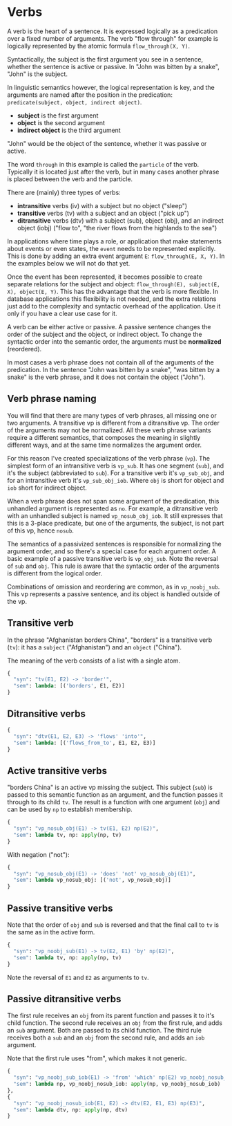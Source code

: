 # Verbs

A verb is the heart of a sentence. It is expressed logically as a predication over a fixed number of arguments. The verb "flow through" for example is logically represented by the atomic formula `flow_through(X, Y)`.

Syntactically, the subject is the first argument you see in a sentence, whether the sentence is active or passive. In "John was bitten by a snake", "John" is the subject.

In linguistic semantics however, the logical representation is key, and the arguments are named after the position in the predication: `predicate(subject, object, indirect object)`.

* __subject__ is the first argument
* __object__ is the second argument
* __indirect object__ is the third argument

"John" would be the object of the sentence, whether it was passive or active.

The word `through` in this example is called the `particle` of the verb. Typically it is located just after the verb, but in many cases another phrase is placed between the verb and the particle.

There are (mainly) three types of verbs:

* __intransitive__ verbs (iv) with a subject but no object ("sleep")
* __transitive__ verbs (tv) with a subject and an object ("pick up")
* __ditransitive__ verbs (dtv) with a subject (sub), object (obj), and an indirect object (iobj)  ("flow to", "the river flows from the highlands to the sea")

In applications where time plays a role, or application that make statements about events or even states, the `event` needs to be represented explicitly. This is done by adding an extra event argument `E`: `flow_through(E, X, Y)`. In the examples below we will not do that yet.

Once the event has been represented, it becomes possible to create separate relations for the subject and object: `flow_through(E), subject(E, X), object(E, Y)`. This has the advantage that the verb is more flexible. In database applications this flexibility is not needed, and the extra relations just add to the complexity and syntactic overhead of the application. Use it only if you have a clear use case for it.

A verb can be either active or passive. A passive sentence changes the order of the subject and the object, or indirect object. To change the syntactic order into the semantic order, the arguments must be __normalized__ (reordered).

In most cases a verb phrase does not contain all of the arguments of the predication. In the sentence "John was bitten by a snake", "was bitten by a snake" is the verb phrase, and it does not contain the object ("John").

## Verb phrase naming

You will find that there are many types of verb phrases, all missing one or two arguments. A transitive vp is different from a ditransitive vp. The order of the arguments may not be normalized. All these verb phrase variants require a different semantics, that composes the meaning in slightly different ways, and at the same time normalizes the argument order.

For this reason I've created specializations of the verb phrase (`vp`). The simplest form of an intransitive verb is `vp_sub`. It has one segment (`sub`), and it's the subject (abbreviated to `sub`). For a transitive verb it's `vp_sub_obj`, and for an intransitive verb it's `vp_sub_obj_iob`. Where `obj` is short for object and `iob` short for indirect object.

When a verb phrase does not span some argument of the predication, this unhandled argument is represented as `no`. For example, a ditransitive verb with an unhandled subject is named `vp_nosub_obj_iob`. It still expresses that this is a 3-place predicate, but one of the arguments, the subject, is not part of this vp, hence `nosub`.

The semantics of a passivized sentences is responsible for normalizing the argument order, and so there's a special case for each argument order. A basic example of a passive transitive verb is `vp_obj_sub`. Note the reversal of `sub` and `obj`. This rule is aware that the syntactic order of the arguments is different from the logical order.

Combinations of omission and reordering are common, as in `vp_noobj_sub`. This vp represents a passive sentence, and its object is handled outside of the vp.

## Transitive verb

In the phrase "Afghanistan borders China", "borders" is a transitive verb (`tv`): it has a `subject` ("Afghanistan") and an `object` ("China").

The meaning of the verb consists of a list with a single atom.

~~~python
{
  "syn": "tv(E1, E2) -> 'border'",
  "sem": lambda: [('borders', E1, E2)]
}
~~~

## Ditransitive verbs

~~~python
{
  "syn": "dtv(E1, E2, E3) -> 'flows' 'into'",
  "sem": lambda: [('flows_from_to', E1, E2, E3)]
}
~~~

## Active transitive verbs

"borders China" is an active vp missing the subject. This subject (`sub`) is passed to this semantic function as an argument, and the function passes it through to its child `tv`. The result is a function with one argument (`obj`) and can be used by `np` to establish membership.

~~~python
{
  "syn": "vp_nosub_obj(E1) -> tv(E1, E2) np(E2)",
  "sem": lambda tv, np: apply(np, tv)
}
~~~

With negation ("not"):

~~~python
{
  "syn": "vp_nosub_obj(E1) -> 'does' 'not' vp_nosub_obj(E1)",
  "sem": lambda vp_nosub_obj: [('not', vp_nosub_obj)]
}
~~~

## Passive transitive verbs

Note that the order of `obj` and `sub` is reversed and that the final call to `tv` is the same as in the active form.

~~~python
{
  "syn": "vp_noobj_sub(E1) -> tv(E2, E1) 'by' np(E2)",
  "sem": lambda tv, np: apply(np, tv)
}
~~~

Note the reversal of `E1` and `E2` as arguments to `tv`.

## Passive ditransitive verbs

The first rule receives an `obj` from its parent function and passes it to it's child function. The second rule receives an `obj` from the first rule, and adds an `sub` argument. Both are passed to its child function. The third rule receives both a `sub` and an `obj` from the second rule, and adds an `iob` argument.

Note that the first rule uses "from", which makes it not generic.

~~~python
{
  "syn": "vp_noobj_sub_iob(E1) -> 'from' 'which' np(E2) vp_noobj_nosub_iob(E1, E2)",
  "sem": lambda np, vp_noobj_nosub_iob: apply(np, vp_noobj_nosub_iob)
},
{
  "syn": "vp_noobj_nosub_iob(E1, E2) -> dtv(E2, E1, E3) np(E3)",
  "sem": lambda dtv, np: apply(np, dtv)
}
~~~
